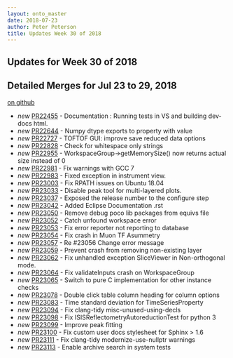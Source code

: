 ```yaml
---
layout: onto_master
date: 2018-07-23
author: Peter Peterson
title: Updates Week 30 of 2018
---
```

Updates for Week 30 of 2018
---------------------------

Detailed Merges for Jul 23 to 29, 2018
--------------------------------------
[on github](https://github.com/mantidproject/mantid/pulls?q=is%3Apr+merged%3A2018-07-24..2018-07-29)

* *new* [PR22455](https://github.com/mantidproject/mantid/pull/22455) - Documentation : Running tests in VS and building dev-docs html.
* *new* [PR22644](https://github.com/mantidproject/mantid/pull/22644) - Numpy dtype exports to property with value
* *new* [PR22727](https://github.com/mantidproject/mantid/pull/22727) - TOFTOF GUI: improve save reduced data options
* *new* [PR22828](https://github.com/mantidproject/mantid/pull/22828) - Check for whitespace only strings
* *new* [PR22955](https://github.com/mantidproject/mantid/pull/22955) - WorkspaceGroup->getMemorySize() now returns actual size instead of 0
* *new* [PR22981](https://github.com/mantidproject/mantid/pull/22981) - Fix warnings with GCC 7
* *new* [PR22983](https://github.com/mantidproject/mantid/pull/22983) - Fixed exception in instrument view.
* *new* [PR23003](https://github.com/mantidproject/mantid/pull/23003) - Fix RPATH issues on Ubuntu 18.04
* *new* [PR23033](https://github.com/mantidproject/mantid/pull/23033) - Disable peak tool for multi-layered plots.
* *new* [PR23037](https://github.com/mantidproject/mantid/pull/23037) - Exposed the release number to the configure step
* *new* [PR23042](https://github.com/mantidproject/mantid/pull/23042) - Added Eclipse Documentation .rst
* *new* [PR23050](https://github.com/mantidproject/mantid/pull/23050) - Remove debug poco lib packages from equivs file
* *new* [PR23052](https://github.com/mantidproject/mantid/pull/23052) - Catch unfound workspace error
* *new* [PR23053](https://github.com/mantidproject/mantid/pull/23053) - Fix error reporter not reporting to database
* *new* [PR23054](https://github.com/mantidproject/mantid/pull/23054) - Fix crash in Muon TF Asummetry
* *new* [PR23057](https://github.com/mantidproject/mantid/pull/23057) - Re #23056 Change error message
* *new* [PR23059](https://github.com/mantidproject/mantid/pull/23059) - Prevent crash from removing non-existing layer
* *new* [PR23062](https://github.com/mantidproject/mantid/pull/23062) - Fix unhandled exception SliceViewer in Non-orthogonal mode.
* *new* [PR23064](https://github.com/mantidproject/mantid/pull/23064) - Fix validateInputs crash on WorkspaceGroup
* *new* [PR23065](https://github.com/mantidproject/mantid/pull/23065) - Switch to pure C implementation for other instance checks
* *new* [PR23078](https://github.com/mantidproject/mantid/pull/23078) - Double click table column heading for column options
* *new* [PR23083](https://github.com/mantidproject/mantid/pull/23083) - Time standard deviation for TimeSeriesProperty
* *new* [PR23094](https://github.com/mantidproject/mantid/pull/23094) - Fix clang-tidy misc-unused-using-decls
* *new* [PR23098](https://github.com/mantidproject/mantid/pull/23098) - Fix ISISReflectometryAutoreductionTest for python 3
* *new* [PR23099](https://github.com/mantidproject/mantid/pull/23099) - Improve peak fitting
* *new* [PR23100](https://github.com/mantidproject/mantid/pull/23100) - Fix custom user docs stylesheet for Sphinx > 1.6
* *new* [PR23111](https://github.com/mantidproject/mantid/pull/23111) - Fix clang-tidy modernize-use-nullptr warnings
* *new* [PR23113](https://github.com/mantidproject/mantid/pull/23113) - Enable archive search in system tests
